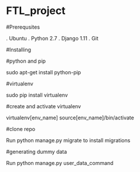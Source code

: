 # FTL_project

#Prerequsites

. Ubuntu
. Python 2.7
. Django 1.11
. Git

#Installing

#python and pip

sudo apt-get install python-pip

#virtualenv

sudo pip install virtualenv

#create and activate virtualenv

virtualenv[env_name]
source[env_name]/bin/activate

#clone repo

Run python manage.py migrate to install migrations

#generating dummy data

Run python manage.py user_data_command

